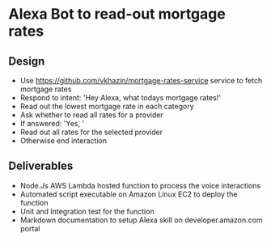 # Alexa Bot to read-out mortgage rates

## Design

* Use https://github.com/vkhazin/mortgage-rates-service service to fetch mortgage rates
* Respond to intent: 'Hey Alexa, what todays mortgage rates!'
* Read out the lowest mortgage rate in each category
* Ask whether to read all rates for a provider
* If answered: 'Yes, <provider name>'
* Read out all rates for the selected provider
* Otherwise end interaction
 
## Deliverables

* Node.Js AWS Lambda hosted function to process the voice interactions
* Automated script executable on Amazon Linux EC2 to deploy the function
* Unit and Integration test for the function
* Markdown documentation to setup Alexa skill on developer.amazon.com portal
